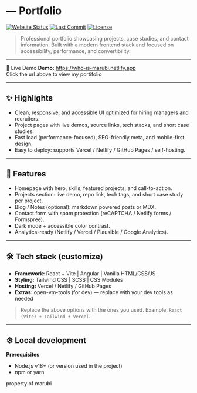 # <Your Name> — Portfolio

[![Website Status](https://img.shields.io/badge/status-production-brightgreen)]()
[![Last Commit](https://img.shields.io/github/last-commit/Marubi23/who-is-marubi)]()
[![License](https://img.shields.io/badge/license-MIT-blue)]()

> Professional portfolio showcasing projects, case studies, and contact information. Built with a modern frontend stack and focused on accessibility, performance, and convertibility.

---

🚀 Live Demo
**Demo:** <https://who-is-marubi.netlify.app>  
Click the url above to view my portifolio

---

## ✨ Highlights
- Clean, responsive, and accessible UI optimized for hiring managers and recruiters.
- Project pages with live demos, source links, tech stacks, and short case studies.
- Fast load (performance-focused), SEO-friendly meta, and mobile-first design.
- Easy to deploy: supports Vercel / Netlify / GitHub Pages / self-hosting.

---

## 🧩 Features
- Homepage with hero, skills, featured projects, and call-to-action.
- Projects section: live demo, repo link, tech tags, and short case study per project.
- Blog / Notes (optional): markdown powered posts or MDX.
- Contact form with spam protection (reCAPTCHA / Netlify forms / Formspree).
- Dark mode + accessible color contrast.
- Analytics-ready (Netlify / Vercel / Plausible / Google Analytics).

---

## 🛠 Tech stack (customize)
- **Framework:** React + Vite | Angular | Vanilla HTML/CSS/JS  
- **Styling:** Tailwind CSS | SCSS | CSS Modules  
- **Hosting:** Vercel / Netlify / GitHub Pages  
- **Extras:** open-vm-tools (for dev) — replace with your dev tools as needed

> Replace the above options with the ones you used. Example: `React (Vite) + Tailwind + Vercel`.

---

## ⚙️ Local development

**Prerequisites**
- Node.js v18+ (or version used in the project)
- npm or yarn

property of marubi

